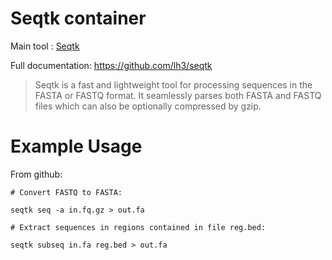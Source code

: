 # Seqtk container

Main tool : [Seqtk](https://github.com/lh3/seqtk)

Full documentation: https://github.com/lh3/seqtk

> Seqtk is a fast and lightweight tool for processing sequences in the FASTA or FASTQ format. It seamlessly parses both FASTA and FASTQ files which can also be optionally compressed by gzip.

# Example Usage

From github:

```
# Convert FASTQ to FASTA:

seqtk seq -a in.fq.gz > out.fa

# Extract sequences in regions contained in file reg.bed:

seqtk subseq in.fa reg.bed > out.fa
```
